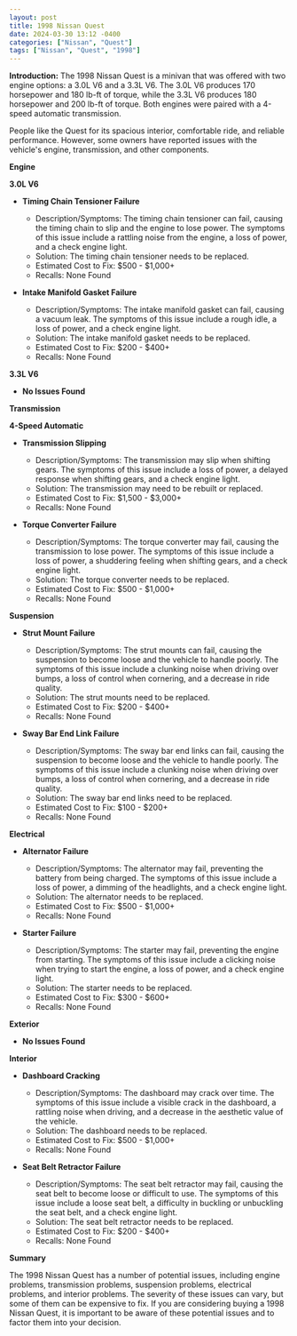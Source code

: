 ```yaml
---
layout: post
title: 1998 Nissan Quest
date: 2024-03-30 13:12 -0400
categories: ["Nissan", "Quest"]
tags: ["Nissan", "Quest", "1998"]
---
```

**Introduction:**
The 1998 Nissan Quest is a minivan that was offered with two engine options: a 3.0L V6 and a 3.3L V6. The 3.0L V6 produces 170 horsepower and 180 lb-ft of torque, while the 3.3L V6 produces 180 horsepower and 200 lb-ft of torque. Both engines were paired with a 4-speed automatic transmission.

People like the Quest for its spacious interior, comfortable ride, and reliable performance. However, some owners have reported issues with the vehicle's engine, transmission, and other components.

**Engine**

**3.0L V6**

* **Timing Chain Tensioner Failure**
    * Description/Symptoms: The timing chain tensioner can fail, causing the timing chain to slip and the engine to lose power. The symptoms of this issue include a rattling noise from the engine, a loss of power, and a check engine light.
    * Solution: The timing chain tensioner needs to be replaced.
    * Estimated Cost to Fix: $500 - $1,000+
    * Recalls: None Found

* **Intake Manifold Gasket Failure**
    * Description/Symptoms: The intake manifold gasket can fail, causing a vacuum leak. The symptoms of this issue include a rough idle, a loss of power, and a check engine light.
    * Solution: The intake manifold gasket needs to be replaced.
    * Estimated Cost to Fix: $200 - $400+
    * Recalls: None Found

**3.3L V6**

* **No Issues Found**

**Transmission**

**4-Speed Automatic**

* **Transmission Slipping**
    * Description/Symptoms: The transmission may slip when shifting gears. The symptoms of this issue include a loss of power, a delayed response when shifting gears, and a check engine light.
    * Solution: The transmission may need to be rebuilt or replaced.
    * Estimated Cost to Fix: $1,500 - $3,000+
    * Recalls: None Found

* **Torque Converter Failure**
    * Description/Symptoms: The torque converter may fail, causing the transmission to lose power. The symptoms of this issue include a loss of power, a shuddering feeling when shifting gears, and a check engine light.
    * Solution: The torque converter needs to be replaced.
    * Estimated Cost to Fix: $500 - $1,000+
    * Recalls: None Found

**Suspension**

* **Strut Mount Failure**
    * Description/Symptoms: The strut mounts can fail, causing the suspension to become loose and the vehicle to handle poorly. The symptoms of this issue include a clunking noise when driving over bumps, a loss of control when cornering, and a decrease in ride quality.
    * Solution: The strut mounts need to be replaced.
    * Estimated Cost to Fix: $200 - $400+
    * Recalls: None Found

* **Sway Bar End Link Failure**
    * Description/Symptoms: The sway bar end links can fail, causing the suspension to become loose and the vehicle to handle poorly. The symptoms of this issue include a clunking noise when driving over bumps, a loss of control when cornering, and a decrease in ride quality.
    * Solution: The sway bar end links need to be replaced.
    * Estimated Cost to Fix: $100 - $200+
    * Recalls: None Found

**Electrical**

* **Alternator Failure**
    * Description/Symptoms: The alternator may fail, preventing the battery from being charged. The symptoms of this issue include a loss of power, a dimming of the headlights, and a check engine light.
    * Solution: The alternator needs to be replaced.
    * Estimated Cost to Fix: $500 - $1,000+
    * Recalls: None Found

* **Starter Failure**
    * Description/Symptoms: The starter may fail, preventing the engine from starting. The symptoms of this issue include a clicking noise when trying to start the engine, a loss of power, and a check engine light.
    * Solution: The starter needs to be replaced.
    * Estimated Cost to Fix: $300 - $600+
    * Recalls: None Found

**Exterior**

* **No Issues Found**

**Interior**

* **Dashboard Cracking**
    * Description/Symptoms: The dashboard may crack over time. The symptoms of this issue include a visible crack in the dashboard, a rattling noise when driving, and a decrease in the aesthetic value of the vehicle.
    * Solution: The dashboard needs to be replaced.
    * Estimated Cost to Fix: $500 - $1,000+
    * Recalls: None Found

* **Seat Belt Retractor Failure**
    * Description/Symptoms: The seat belt retractor may fail, causing the seat belt to become loose or difficult to use. The symptoms of this issue include a loose seat belt, a difficulty in buckling or unbuckling the seat belt, and a check engine light.
    * Solution: The seat belt retractor needs to be replaced.
    * Estimated Cost to Fix: $200 - $400+
    * Recalls: None Found

**Summary**

The 1998 Nissan Quest has a number of potential issues, including engine problems, transmission problems, suspension problems, electrical problems, and interior problems. The severity of these issues can vary, but some of them can be expensive to fix. If you are considering buying a 1998 Nissan Quest, it is important to be aware of these potential issues and to factor them into your decision.
